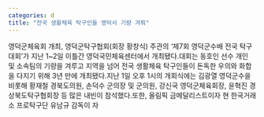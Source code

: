 ```yaml
---
categories: d
title: "전국 생활체육 탁구인들 영덕서 기량 겨뤄"
---
```

영덕군체육회 개최, 영덕군탁구협회(회장 황창식) 주관의 ‘제7회 영덕군수배 전국 탁구대회’가 지난 1~2일 이틀간 영덕국민체육센터에서 개최됐다.대회는 동호인 선수 개인 및 소속팀의 기량을 겨루고 지역을 넘어 전국 생활체육 탁구인들이 돈독한 우의와 화합을 다지기 위해 3년 만에 개최됐다.지난 1일 오후 1시의 개회식에는 김광열 영덕군수을 비롯해 황재철 경북도의원, 손덕수 군의장 및 군의원, 강신국 영덕군체육회장, 윤혁진 경상북도탁구협회장 등 많은 내빈이 참석했다.또한, 올림픽 금메달리스트이자 현 한국거래소 프로탁구단 유남규 감독이 자